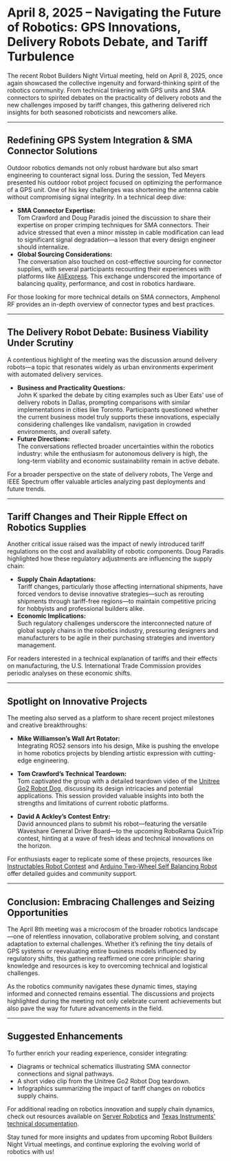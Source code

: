 # April 8, 2025 – Navigating the Future of Robotics: GPS Innovations, Delivery Robots Debate, and Tariff Turbulence

The recent Robot Builders Night Virtual meeting, held on April 8, 2025, once again showcased the collective ingenuity and forward-thinking spirit of the robotics community. From technical tinkering with GPS units and SMA connectors to spirited debates on the practicality of delivery robots and the new challenges imposed by tariff changes, this gathering delivered rich insights for both seasoned roboticists and newcomers alike.

---

## Redefining GPS System Integration & SMA Connector Solutions

Outdoor robotics demands not only robust hardware but also smart engineering to counteract signal loss. During the session, Ted Meyers presented his outdoor robot project focused on optimizing the performance of a GPS unit. One of his key challenges was shortening the antenna cable without compromising signal integrity. In a technical deep dive:

- **SMA Connector Expertise:**  
  Tom Crawford and Doug Paradis joined the discussion to share their expertise on proper crimping techniques for SMA connectors. Their advice stressed that even a minor misstep in cable modification can lead to significant signal degradation—a lesson that every design engineer should internalize.  
- **Global Sourcing Considerations:**  
  The conversation also touched on cost-effective sourcing for connector supplies, with several participants recounting their experiences with platforms like [AliExpress](https://www.aliexpress.com/). This exchange underscored the importance of balancing quality, performance, and cost in robotics hardware.

For those looking for more technical details on SMA connectors, Amphenol RF provides an in-depth overview of connector types and best practices.

---

## The Delivery Robot Debate: Business Viability Under Scrutiny

A contentious highlight of the meeting was the discussion around delivery robots—a topic that resonates widely as urban environments experiment with automated delivery services.

- **Business and Practicality Questions:**  
  John K sparked the debate by citing examples such as Uber Eats' use of delivery robots in Dallas, prompting comparisons with similar implementations in cities like Toronto. Participants questioned whether the current business model truly supports these innovations, especially considering challenges like vandalism, navigation in crowded environments, and overall safety.  
- **Future Directions:**  
  The conversations reflected broader uncertainties within the robotics industry: while the enthusiasm for autonomous delivery is high, the long-term viability and economic sustainability remain in active debate.  

For a broader perspective on the state of delivery robots, The Verge and IEEE Spectrum offer valuable articles analyzing past deployments and future trends.

---

## Tariff Changes and Their Ripple Effect on Robotics Supplies

Another critical issue raised was the impact of newly introduced tariff regulations on the cost and availability of robotic components. Doug Paradis highlighted how these regulatory adjustments are influencing the supply chain:

- **Supply Chain Adaptations:**  
  Tariff changes, particularly those affecting international shipments, have forced vendors to devise innovative strategies—such as rerouting shipments through tariff-free regions—to maintain competitive pricing for hobbyists and professional builders alike.  
- **Economic Implications:**  
  Such regulatory challenges underscore the interconnected nature of global supply chains in the robotics industry, pressuring designers and manufacturers to be agile in their purchasing strategies and inventory management.

For readers interested in a technical explanation of tariffs and their effects on manufacturing, the U.S. International Trade Commission provides periodic analyses on these economic shifts.

---

## Spotlight on Innovative Projects

The meeting also served as a platform to share recent project milestones and creative breakthroughs:

- **Mike Williamson’s Wall Art Rotator:**  
  Integrating ROS2 sensors into his design, Mike is pushing the envelope in home robotics projects by blending artistic expression with cutting-edge engineering.
  
- **Tom Crawford’s Technical Teardown:**  
  Tom captivated the group with a detailed teardown video of the [Unitree Go2 Robot Dog](https://youtu.be/YjVbW6Fc11Y?si=sw5b6Mf5rTN0z1xl), discussing its design intricacies and potential applications. This session provided valuable insights into both the strengths and limitations of current robotic platforms.
  
- **David A Ackley’s Contest Entry:**  
  David announced plans to submit his robot—featuring the versatile Waveshare General Driver Board—to the upcoming RoboRama QuickTrip contest, hinting at a wave of fresh ideas and technical innovations on the horizon.

For enthusiasts eager to replicate some of these projects, resources like [Instructables Robot Contest](https://www.instructables.com/contest/robots25/) and [Arduino Two-Wheel Self Balancing Robot](https://www.instructables.com/Arduino-Two-Weel-Self-Balancing-Robot/) offer detailed guides and community support.

---

## Conclusion: Embracing Challenges and Seizing Opportunities

The April 8th meeting was a microcosm of the broader robotics landscape—one of relentless innovation, collaborative problem solving, and constant adaptation to external challenges. Whether it’s refining the tiny details of GPS systems or reevaluating entire business models influenced by regulatory shifts, this gathering reaffirmed one core principle: sharing knowledge and resources is key to overcoming technical and logistical challenges.

As the robotics community navigates these dynamic times, staying informed and connected remains essential. The discussions and projects highlighted during the meeting not only celebrate current achievements but also pave the way for future advancements in the field.

---

## Suggested Enhancements

To further enrich your reading experience, consider integrating:
- Diagrams or technical schematics illustrating SMA connector connections and signal pathways.
- A short video clip from the Unitree Go2 Robot Dog teardown.
- Infographics summarizing the impact of tariff changes on robotics supply chains.

For additional reading on robotics innovation and supply chain dynamics, check out resources available on [Server Robotics](https://www.serverobotics.com/) and [Texas Instruments' technical documentation](https://www.ti.com/lit/ml/sekp166/sekp166.pdf).

Stay tuned for more insights and updates from upcoming Robot Builders Night Virtual meetings, and continue exploring the evolving world of robotics with us!